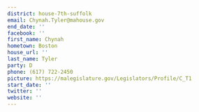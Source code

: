 ```yaml
---
district: house-7th-suffolk
email: Chynah.Tyler@mahouse.gov
end_date: ''
facebook: ''
first_name: Chynah
hometown: Boston
house_url: ''
last_name: Tyler
party: D
phone: (617) 722-2450
picture: https://malegislature.gov/Legislators/Profile/C_T1
start_date: ''
twitter: ''
website: ''
---
```

